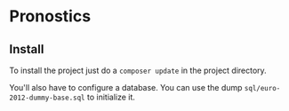 # Pronostics

## Install

To install the project just do a `composer update` in the project directory.

You'll also have to configure a database. You can use the dump `sql/euro-2012-dummy-base.sql` to initialize it.
